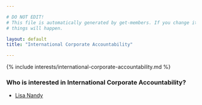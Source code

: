 ```yaml
---

# DO NOT EDIT!
# This file is automatically generated by get-members. If you change it, bad
# things will happen.

layout: default
title: "International Corporate Accountability"

---
```


{% include interests/international-corporate-accountability.md %}

### Who is interested in International Corporate Accountability?


* [Lisa Nandy](members/lisa-nandy.html)
